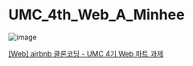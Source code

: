 # UMC_4th_Web_A_Minhee

![image](https://github.com/heehminh/UMC_4th_Web_A_Minhee/assets/76530562/91fa9008-8c77-4695-a01a-311dc01b93c8)

<a href="https://heehminh.notion.site/Web-airbnb-UMC-4-Web-3d5018ae80024186a32f420c4c264e2f?pvs=4" >[Web] airbnb 클론코딩 - UMC 4기 Web 파트 과제</a>
